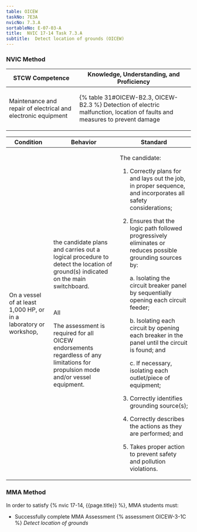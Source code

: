 ```yaml
---
table: OICEW
taskNo: 7E3A
nvicNo: 7.3.A 
sortableNo: E-07-03-A
title:  NVIC 17-14 Task 7.3.A 
subtitle:  Detect location of grounds (OICEW)
---
```






### NVIC Method

<a style="display:none;" onclick="togglevisibility('nvic_methods')" >Show NVIC method.</a>

<div id='nvic_methods' class='show'>

<table>
<thead>
<tr>
<th class='forty'> STCW Competence </th>
<th class='sixty'> Knowledge, Understanding, and Proficiency </th>
</tr>
</thead>

<tbody>
<tr><td markdown='1'>

Maintenance and repair of electrical and electronic equipment

</td><td markdown='1'>

{% table 31#OICEW-B2.3, OICEW-B2.3 %} Detection of electric malfunction, location of faults and measures to prevent damage

</td></tr>


</tbody>
</table>


<table>
<thead>
<tr><th class='twenty'>  Condition </th><th class='twenty'> Behavior </th><th  class='sixty'>Standard </th></tr>
</thead>
<tbody >



<tr><td markdown='1'>

On a vessel of at least 1,000 HP, or in a laboratory or workshop,

</td><td markdown='1'>

the candidate plans and carries out a logical procedure to detect the location of ground(s) indicated on the main switchboard.

<br>

<div class="tooltip" markdown='1'>

All

The assessment is required for all OICEW endorsements regardless of any limitations for propulsion mode and/or vessel equipment.

</div>


</td><td markdown='1'>

The candidate:

1. Correctly plans for and lays out the job, in proper sequence, and incorporates all safety considerations;

2. Ensures that the logic path followed progressively eliminates or reduces possible grounding sources by: 

	a. Isolating the circuit breaker panel by sequentially opening each circuit feeder; 

	b. Isolating each circuit by opening each breaker in the panel until the circuit is found; and 

	c. If necessary, isolating each outlet/piece of equipment;

3. Correctly identifies grounding source(s);

4. Correctly describes the actions as they are performed; and

 5. Takes proper action to prevent safety and pollution violations.

</td></tr>
</tbody>
</table>
</div>


### MMA Method

In order to satisfy  {% nvic 17-14, {{page.title}}  %}, MMA students must:

* Successfully complete MMA Assessment {% assessment OICEW-3-1C %} *Detect location of grounds*